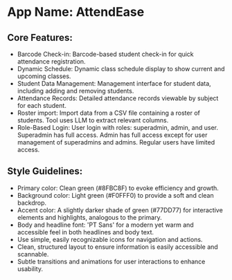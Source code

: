 # **App Name**: AttendEase

## Core Features:

- Barcode Check-in: Barcode-based student check-in for quick attendance registration.
- Dynamic Schedule: Dynamic class schedule display to show current and upcoming classes.
- Student Data Management: Management interface for student data, including adding and removing students.
- Attendance Records: Detailed attendance records viewable by subject for each student.
- Roster import: Import data from a CSV file containing a roster of students. Tool uses LLM to extract relevant columns.
- Role-Based Login: User login with roles: superadmin, admin, and user. Superadmin has full access. Admin has full access except for user management of superadmins and admins. Regular users have limited access.

## Style Guidelines:

- Primary color: Clean green (#8FBC8F) to evoke efficiency and growth.
- Background color: Light green (#F0FFF0) to provide a soft and clean backdrop.
- Accent color: A slightly darker shade of green (#77DD77) for interactive elements and highlights, analogous to the primary.
- Body and headline font: 'PT Sans' for a modern yet warm and accessible feel in both headlines and body text.
- Use simple, easily recognizable icons for navigation and actions.
- Clean, structured layout to ensure information is easily accessible and scannable.
- Subtle transitions and animations for user interactions to enhance usability.